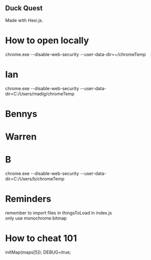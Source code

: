## Duck Quest
Made with Hexi.js.

# How to open locally
chrome.exe --disable-web-security  --user-data-dir=~/chromeTemp
# Ian
chrome.exe --disable-web-security  --user-data-dir=C:/Users/madig/chromeTemp

# Bennys

# Warren

# B
chrome.exe --disable-web-security  --user-data-dir=C:/Users/b/chromeTemp

# Reminders
remember to import files in thingsToLoad in index.js\
only use monochrome bitmap

# How to cheat 101
initMap(maps[5]);
DEBUG=true;